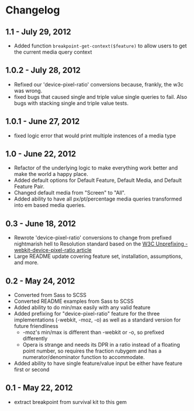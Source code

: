# Changelog


## 1.1 - July 29, 2012
* Added function `breakpoint-get-context($feature)` to allow users to get the current media query context

## 1.0.2 - July 28, 2012
* Refixed our 'device-pixel-ratio' conversions because, frankly, the w3c was wrong.
* fixed bugs that caused single and triple value single queries to fail. Also bugs with stacking single and triple value tests.

## 1.0.1 - June 27, 2012
* fixed logic error that would print multiple instences of a media type

## 1.0 - June 22, 2012
* Refactor of the underlying logic to make everything work better and make the world a happy place.
* Added default options for Default Feature, Default Media, and Default Feature Pair.
* Changed default media from "Screen" to "All".
* Added ability to have all px/pt/percentage media queries transformed into em based media queries.

## 0.3 - June 18, 2012
* Rewrote 'device-pixel-ratio' conversions to change from prefixed nightmarish hell to Resolution standard based on the [W3C Unprefixing -webkit-device-pixel-ratio article](http://www.w3.org/blog/CSS/2012/06/14/unprefix-webkit-device-pixel-ratio/)
* Large README update covering feature set, installation, assumptions, and more.

## 0.2 - May 24, 2012
* Converted from Sass to SCSS
* Converted README examples from Sass to SCSS
* Added ability to do min/max easily with any valid feature
* Added prefixing for "device-pixel-ratio" feature for the three implementations (-webkit, -moz, -o) as well as a standard version for future friendliness
  * -moz's min/max is different than -webkit or -o, so prefixed differently
  * Opera is strange and needs its DPR in a ratio instead of a floating point number, so requires the fraction rubygem and has a numerator/denominator function to accommodate.
* Added ability to have single feature/value input be either have feature first or second

## 0.1 - May 22, 2012
* extract breakpoint from survival kit to this gem
